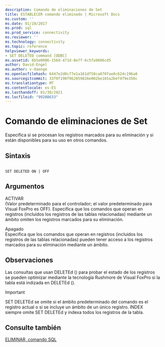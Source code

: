 ```yaml
---
description: Comando de eliminaciones de Set
title: ESTABLECER comando eliminado | Microsoft Docs
ms.custom: ''
ms.date: 01/19/2017
ms.prod: sql
ms.prod_service: connectivity
ms.reviewer: ''
ms.technology: connectivity
ms.topic: reference
helpviewer_keywords:
- SET DELETED command [ODBC]
ms.assetid: 6b5e0086-156d-471d-8e7f-6c5fa9686cd5
author: David-Engel
ms.author: v-daenge
ms.openlocfilehash: 6447e2d0c77e1a161df58ca070fae8c624c196a8
ms.sourcegitcommit: 33f0f190f962059826e002be165a2bef4f9e350c
ms.translationtype: MT
ms.contentlocale: es-ES
ms.lasthandoff: 01/30/2021
ms.locfileid: "99208633"
---
```

# <a name="set-deleted-command"></a>Comando de eliminaciones de Set
Especifica si se procesan los registros marcados para su eliminación y si están disponibles para su uso en otros comandos.  
  
## <a name="syntax"></a>Sintaxis  
  
```  
  
SET DELETED ON | OFF  
```  
  
## <a name="arguments"></a>Argumentos  
 ACTIVAR  
 (Valor predeterminado para el controlador; el valor predeterminado para Visual FoxPro es OFF). Especifica que los comandos que operan en registros (incluidos los registros de las tablas relacionadas) mediante un ámbito omiten los registros marcados para su eliminación.  
  
 Apagado  
 Especifica que los comandos que operan en registros (incluidos los registros de las tablas relacionadas) pueden tener acceso a los registros marcados para su eliminación mediante un ámbito.  
  
## <a name="remarks"></a>Observaciones  
 Las consultas que usan DELETEd () para probar el estado de los registros se pueden optimizar mediante la tecnología Rushmore de Visual FoxPro si la tabla está indizada en DELETEd ().  
  
> [!IMPORTANT]  
>  SET DELETEd se omite si el ámbito predeterminado del comando es el registro actual o si se incluye un ámbito de un único registro. INDEX siempre omite SET DELETEd y indexa todos los registros de la tabla.  
  
## <a name="see-also"></a>Consulte también  
 [ELIMINAR, comando SQL](../../odbc/microsoft/delete-sql-command.md)
